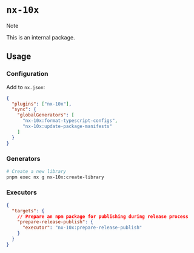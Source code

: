 # `nx-10x`

> [!NOTE]
> This is an internal package.

## Usage

### Configuration

Add to `nx.json`:

```json
{
  "plugins": ["nx-10x"],
  "sync": {
    "globalGenerators": [
      "nx-10x:format-typescript-configs",
      "nx-10x:update-package-manifests"
    ]
  }
}
```

### Generators

```bash
# Create a new library
pnpm exec nx g nx-10x:create-library
```

### Executors

```json
{
  "targets": {
    // Prepare an npm package for publishing during release process
    "prepare-release-publish": {
      "executor": "nx-10x:prepare-release-publish"
    }
  }
}
```
